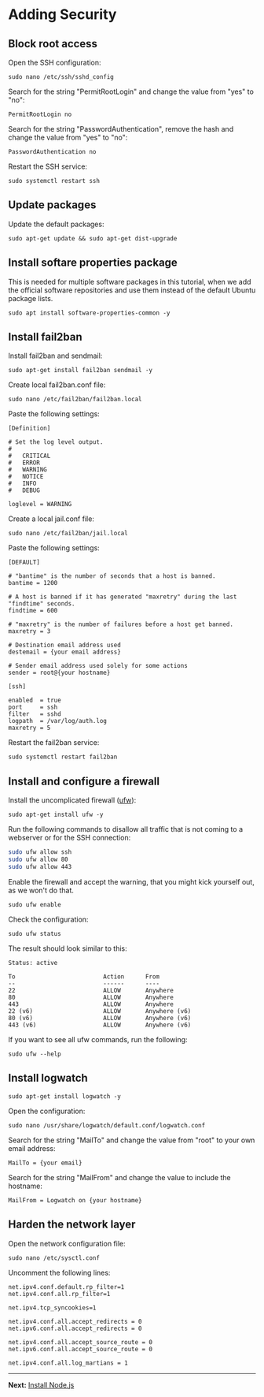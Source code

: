 # Adding Security

## Block root access

Open the SSH configuration:  
```
sudo nano /etc/ssh/sshd_config
```

Search for the string "PermitRootLogin" and change the value from "yes" to "no":  
```
PermitRootLogin no
```

Search for the string "PasswordAuthentication", remove the hash and change the value from "yes" to "no":  
```
PasswordAuthentication no
```

Restart the SSH service:  
```
sudo systemctl restart ssh
```

## Update packages

Update the default packages:  
```
sudo apt-get update && sudo apt-get dist-upgrade
```

## Install softare properties package

This is needed for multiple software packages in this tutorial, when we add the official software repositories and use them instead of the default Ubuntu package lists.

```
sudo apt install software-properties-common -y
```

## Install fail2ban

Install fail2ban and sendmail:  
```
sudo apt-get install fail2ban sendmail -y
```

Create local fail2ban.conf file:  
```
sudo nano /etc/fail2ban/fail2ban.local
```

Paste the following settings:  
```
[Definition]

# Set the log level output.
#
#   CRITICAL
#   ERROR
#   WARNING
#   NOTICE
#   INFO
#   DEBUG

loglevel = WARNING
```

Create a local jail.conf file:  
```
sudo nano /etc/fail2ban/jail.local
```

Paste the following settings:  
```
[DEFAULT]

# "bantime" is the number of seconds that a host is banned.
bantime = 1200

# A host is banned if it has generated "maxretry" during the last "findtime" seconds.
findtime = 600

# "maxretry" is the number of failures before a host get banned.
maxretry = 3

# Destination email address used
destemail = {your email address}

# Sender email address used solely for some actions
sender = root@{your hostname}

[ssh]

enabled  = true
port     = ssh
filter   = sshd
logpath  = /var/log/auth.log
maxretry = 5

```

Restart the fail2ban service:  
```
sudo systemctl restart fail2ban
```

## Install and configure a firewall

Install the uncomplicated firewall ([ufw](https://wiki.ubuntu.com/UncomplicatedFirewall)):
```
sudo apt-get install ufw -y
```

Run the following commands to disallow all traffic that is not coming to a webserver or for the SSH connection:

```bash
sudo ufw allow ssh
sudo ufw allow 80
sudo ufw allow 443
```

Enable the firewall and accept the warning, that you might kick yourself out, as we won't do that.

```
sudo ufw enable
```

Check the configuration:  
```
sudo ufw status
```

The result should look similar to this:  
```
Status: active

To                         Action      From
--                         ------      ----
22                         ALLOW       Anywhere
80                         ALLOW       Anywhere
443                        ALLOW       Anywhere
22 (v6)                    ALLOW       Anywhere (v6)
80 (v6)                    ALLOW       Anywhere (v6)
443 (v6)                   ALLOW       Anywhere (v6)
```

If you want to see all ufw commands, run the following:  
```
sudo ufw --help
```

## Install logwatch

```
sudo apt-get install logwatch -y
```

Open the configuration:  
```
sudo nano /usr/share/logwatch/default.conf/logwatch.conf
```

Search for the string "MailTo" and change the value from "root" to your own email address:
```
MailTo = {your email}
```

Search for the string "MailFrom" and change the value to include the hostname:
```
MailFrom = Logwatch on {your hostname}
```

## Harden the network layer

Open the network configuration file:  
```
sudo nano /etc/sysctl.conf
```

Uncomment the following lines:  
```
net.ipv4.conf.default.rp_filter=1
net.ipv4.conf.all.rp_filter=1

net.ipv4.tcp_syncookies=1

net.ipv4.conf.all.accept_redirects = 0
net.ipv6.conf.all.accept_redirects = 0

net.ipv4.conf.all.accept_source_route = 0
net.ipv6.conf.all.accept_source_route = 0

net.ipv4.conf.all.log_martians = 1
```


---
__Next:__ [Install Node.js](./install-nodejs.md)
